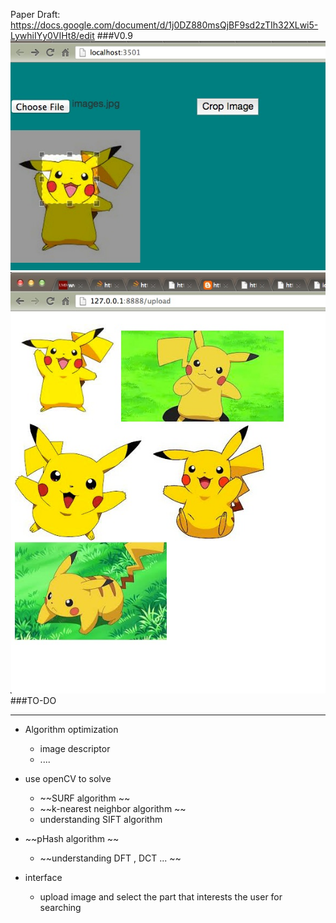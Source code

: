 Paper Draft:  
<https://docs.google.com/document/d/1j0DZ880msQjBF9sd2zTIh32XLwi5-LywhiIYy0VIHt8/edit>
###V0.9 
![input](1.png)
![output](2.png)
###TO-DO 

----
- Algorithm optimization
	- image descriptor 
	- ....
	
- use openCV to solve  
	- ~~SURF algorithm ~~
    - ~~k-nearest neighbor algorithm ~~
    - understanding SIFT algorithm
	 
- ~~pHash algorithm ~~
    - ~~understanding DFT , DCT ... ~~

- interface  
   - upload image and select the part that interests the user for searching 
